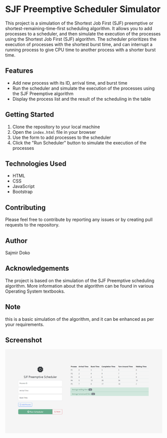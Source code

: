 # SJF Preemptive Scheduler Simulator

This project is a simulation of the Shortest Job First (SJF) preemptive or shortest-remaining-time-first scheduling algorithm. It allows you to add processes to a scheduler, and then simulate the execution of the processes using the Shortest Job First (SJF) algorithm. The scheduler prioritizes the execution of processes with the shortest burst time, and can interrupt a running process to give CPU time to another process with a shorter burst time.

## Features

- Add new process with its ID, arrival time, and burst time
- Run the scheduler and simulate the execution of the processes using the SJF Preemptive algorithm
- Display the process list and the result of the scheduling in the table

## Getting Started

1. Clone the repository to your local machine
2. Open the `index.html` file in your browser
3. Use the form to add processes to the scheduler
4. Click the "Run Scheduler" button to simulate the execution of the processes

## Technologies Used

- HTML
- CSS
- JavaScript
- Bootstrap

## Contributing

Please feel free to contribute by reporting any issues or by creating pull requests to the repository.

## Author

Sajmir Doko

## Acknowledgements

The project is based on the simulation of the SJF Preemptive scheduling algorithm. More information about the algorithm can be found in various Operating System textbooks.

## Note

this is a basic simulation of the algorithm, and it can be enhanced as per your requirements.

## Screenshot

![App Screenshot](https://raw.githubusercontent.com/sajdoko/sjf-preemptive-simulator/master/sjf-simulator.png)
